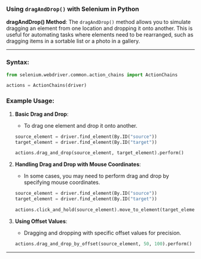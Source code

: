 ﻿### Using `dragAndDrop()` with Selenium in Python ###


**dragAndDrop() Method**: The `dragAndDrop()` method allows you to simulate dragging an element from one location and dropping it onto another. This is useful for automating tasks where elements need to be rearranged, such as dragging items in a sortable list or a photo in a gallery.

---

### **Syntax**:
```python
from selenium.webdriver.common.action_chains import ActionChains

actions = ActionChains(driver)
```

### **Example Usage**:

1. **Basic Drag and Drop**:
   - To drag one element and drop it onto another.
   ```python
   source_element = driver.find_element(By.ID("source"))
   target_element = driver.find_element(By.ID("target"))
   
   actions.drag_and_drop(source_element, target_element).perform()
   ```

2. **Handling Drag and Drop with Mouse Coordinates**:
   - In some cases, you may need to perform drag and drop by specifying mouse coordinates.
   ```python
   source_element = driver.find_element(By.ID("source"))
   target_element = driver.find_element(By.ID("target"))
   
   actions.click_and_hold(source_element).move_to_element(target_element).release().perform()
   ```

3. **Using Offset Values**:
   - Dragging and dropping with specific offset values for precision.
   ```python
   actions.drag_and_drop_by_offset(source_element, 50, 100).perform()
   ```

---
